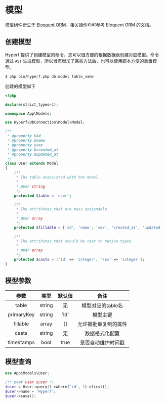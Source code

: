 # 模型

模型组件衍生于 [Eloquent ORM](https://laravel.com/docs/5.8/eloquent)，相关操作均可参考 Eloquent ORM 的文档。

## 创建模型

Hyperf 提供了创建模型的命令，您可以很方便的根据数据表创建对应模型。命令通过 `AST` 生成模型，所以当您增加了某些方法后，也可以使用脚本方便的重置模型。

```
$ php bin/hyperf.php db:model table_name
```

创建的模型如下
```php
<?php

declare(strict_types=1);

namespace App\Models;

use Hyperf\DbConnection\Model\Model;

/**
 * @property $id
 * @property $name
 * @property $sex
 * @property $created_at
 * @property $updated_at
 */
class User extends Model
{
    /**
     * The table associated with the model.
     *
     * @var string
     */
    protected $table = 'user';

    /**
     * The attributes that are mass assignable.
     *
     * @var array
     */
    protected $fillable = ['id', 'name', 'sex', 'created_at', 'updated_at'];

    /**
     * The attributes that should be cast to native types.
     *
     * @var array
     */
    protected $casts = ['id' => 'integer', 'sex' => 'integer'];
}
```

## 模型参数

|    参数    |  类型   |  默认值 |         备注        |
|:----------:|:------:|:------:|:------------------:|
|   table    | string |   无   |  模型对应的table名   |
| primaryKey | string |  'id'  |       模型主键      |
|  fillable  | array  |   []   | 允许被批量复制的属性  |
|   casts    | string |   无   |    数据格式化配置    |
| timestamps |  bool  |  true  |  是否自动维护时间戳   |

## 模型查询

```php
use App\Models\User;

/** @var User $user */
$user = User::query()->where('id', 1)->first();
$user->name = 'Hyperf';
$user->save();

```
